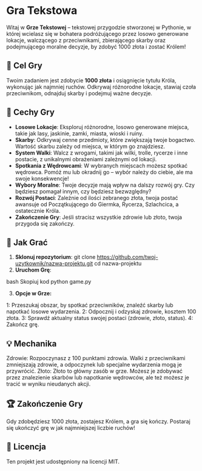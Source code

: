 # Gra Tekstowa

Witaj w **Grze Tekstowej** – tekstowej przygodzie stworzonej w Pythonie, w której wcielasz się w bohatera podróżującego przez losowo generowane lokacje, walczącego z przeciwnikami, zbierającego skarby oraz podejmującego moralne decyzje, by zdobyć 1000 złota i zostać Królem!

## 🎯 Cel Gry
Twoim zadaniem jest zdobycie **1000 złota** i osiągnięcie tytułu Króla, wykonując jak najmniej ruchów. Odkrywaj różnorodne lokacje, stawiaj czoła przeciwnikom, odnajduj skarby i podejmuj ważne decyzje.

## 🌟 Cechy Gry
- **Losowe Lokacje**: Eksploruj różnorodne, losowo generowane miejsca, takie jak lasy, jaskinie, zamki, miasta, wioski i ruiny.
- **Skarby**: Odkrywaj cenne przedmioty, które zwiększają twoje bogactwo. Wartość skarbu zależy od miejsca, w którym go znajdziesz.
- **System Walki**: Walcz z wrogami, takimi jak wilki, trolle, rycerze i inne postacie, z unikalnymi obrażeniami zależnymi od lokacji.
- **Spotkania z Wędrowcami**: W wybranych miejscach możesz spotkać wędrowca. Pomóż mu lub okradnij go – wybór należy do ciebie, ale ma swoje konsekwencje!
- **Wybory Moralne**: Twoje decyzje mają wpływ na dalszy rozwój gry. Czy będziesz pomagał innym, czy będziesz bezwzględny?
- **Rozwój Postaci**: Zależnie od ilości zebranego złota, twoja postać awansuje od Początkującego do Giermka, Rycerza, Szlachcica, a ostatecznie Króla.
- **Zakończenie Gry**: Jeśli stracisz wszystkie zdrowie lub złoto, twoja przygoda się zakończy.

## 🚀 Jak Grać
1. **Sklonuj repozytorium**:
   git clone https://github.com/twoj-uzytkownik/nazwa-projektu.git
   cd nazwa-projektu
2. **Uruchom Grę**:

bash
Skopiuj kod
python game.py

3. **Opcje w Grze:**

 1: Przeszukaj obszar, by spotkać przeciwników, znaleźć skarby lub napotkać losowe wydarzenia.
 2: Odpocznij i odzyskaj zdrowie, kosztem 100 złota.
 3: Sprawdź aktualny status swojej postaci (zdrowie, złoto, status).
 4: Zakończ grę.
 
## 💡 Mechanika
Zdrowie: Rozpoczynasz z 100 punktami zdrowia. Walki z przeciwnikami zmniejszają zdrowie, a odpoczynek lub specjalne wydarzenia mogą je przywrócić.
Złoto: Złoto to główny zasób w grze. Możesz je zdobywać przez znalezienie skarbów lub napotkanie wędrowców, ale też możesz je tracić w wyniku nieudanych akcji.

## 🏆 Zakończenie Gry
Gdy zdobędziesz 1000 złota, zostajesz Królem, a gra się kończy. Postaraj się ukończyć grę w jak najmniejszej liczbie ruchów!

## 📜 Licencja
Ten projekt jest udostępniony na licencji MIT.
